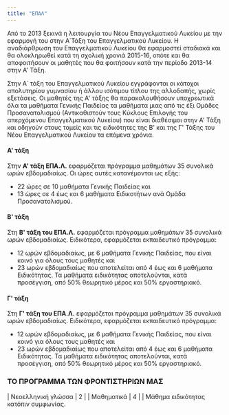 ```yaml
---
title: "ΕΠΑΛ"
---
```


Από το 2013 ξεκινά η λειτουργία του Νέου Επαγγελματικού Λυκείου με την
εφαρμογή του στην Α΄Τάξη του Επαγγελματικού Λυκείου. Η αναδιάρθρωση του
Επαγγελματικού Λυκείου θα εφαρμοστεί σταδιακά και θα ολοκληρωθεί κατά τη
σχολική χρονιά 2015-16, οπότε και θα αποφοιτήσουν οι μαθητές που θα φοιτήσουν
κατά την περίοδο 2013-14 στην Α&#39; Τάξη.

Στην Α΄ τάξη του Επαγγελματικού Λυκείου εγγράφονται οι κάτοχοι απολυτηρίου
γυμνασίου ή άλλου ισότιμου τίτλου της αλλοδαπής, χωρίς εξετάσεις. Οι μαθητές της Α&#39; τάξης θα παρακολουθήσουν υποχρεωτικά όλα τα μαθήματα Γενικής Παιδείας τα μαθήματα μιας από τις έξι Ομάδες Προσανατολισμού (Αντικαθιστούν τους Κύκλους Επιλογής του απερχόμενου Επαγγελματικού Λυκείου) που είναι διαθέσιμοι στην Α&#39; Τάξη και οδηγούν στους τομείς και τις ειδικότητες
της Β&#39; και της Γ&#39; Τάξης του Νέου Επαγγελματικού Λυκείου τα επόμενα χρόνια.

#### Α&#39; τάξη
Στην **Α&#39; τάξη ΕΠΑ.Λ.** εφαρμόζεται πρόγραμμα μαθημάτων 35 συνολικά ωρών
εβδομαδιαίως. 
Οι ώρες αυτές κατανέμονται ως εξής:
- 22 ώρες σε 10 μαθήματα Γενικής Παιδείας και
- 13 ώρες σε 4 έως και 6 μαθήματα Ειδικοτήτων ανά Ομάδα Προσανατολισμού.

#### Β&#39; τάξη
Στη **Β&#39; τάξη του ΕΠΑ.Λ.** εφαρμόζεται πρόγραμμα μαθημάτων 35 συνολικά ωρών εβδομαδιαίως. 
Ειδικότερα, εφαρμόζεται εκπαιδευτικό πρόγραμμα:
- 12 ωρών εβδομαδιαίως, με 6 μαθήματα Γενικής Παιδείας, που είναι κοινό για
όλους τους μαθητές και
- 23 ωρών εβδομαδιαίως που αποτελείται από 4 έως και 6 μαθήματα Ειδικότητας. Τα μαθήματα ειδικότητας αποτελούνται, κατά προσέγγιση, από 50% θεωρητικό μέρος και 50% εργαστηριακό.

#### Γ&#39; τάξη
Στη **Γ&#39; τάξη του ΕΠΑ.Λ.** εφαρμόζεται πρόγραμμα μαθημάτων 35 συνολικά ωρών
εβδομαδιαίως. 
Ειδικότερα, εφαρμόζεται εκπαιδευτικό πρόγραμμα:
- 12 ωρών εβδομαδιαίως, με 6 μαθήματα Γενικής Παιδείας, που είναι κοινό για
όλους τους μαθητές και
- 23 ωρών εβδομαδιαίως που αποτελείται από 4 έως και 6 μαθήματα Ειδικότητας. Τα μαθήματα ειδικότητας αποτελούνται, κατά προσέγγιση, από 50% θεωρητικό μέρος και 50% εργαστηριακό.

### ΤΟ ΠΡΟΓΡΑΜΜΑ ΤΩΝ ΦΡΟΝΤΙΣΤΗΡΙΩΝ ΜΑΣ

| Νεοελληνική γλώσσα | 2 |
| Μαθηματικά | 4 |
| Μάθημα ειδικότητας κατόπιν συμφωνίας.